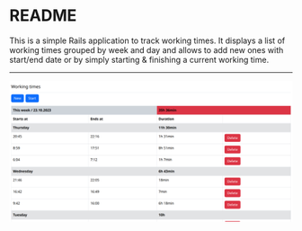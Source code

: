 # README

This is a simple Rails application to track working times.
It displays a list of working times grouped by week and day and allows to add new ones with
start/end date or by simply starting & finishing a current working time.

---

![Screenshot](doc/index_page.png)
